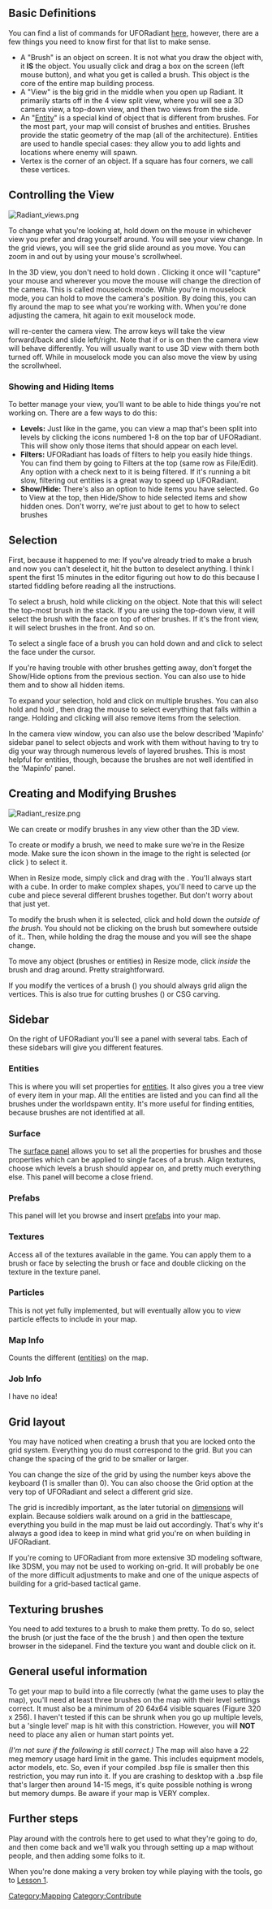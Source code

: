## Basic Definitions

You can find a list of commands for UFORadiant
[here](Mapping/Mouse_and_Keyboard "wikilink"), however, there are a few
things you need to know first for that list to make sense.

- A "Brush" is an object on screen. It is not what you draw the object
  with, it **IS** the object. You usually click and drag a box on the
  screen (left mouse button), and what you get is called a brush. This
  object is the core of the entire map building process.
- A "View" is the big grid in the middle when you open up Radiant. It
  primarily starts off in the 4 view split view, where you will see a 3D
  camera view, a top-down view, and then two views from the side.
- An "[Entity](Mapping/Entities "wikilink")" is a special kind of object
  that is different from brushes. For the most part, your map will
  consist of brushes and entities. Brushes provide the static geometry
  of the map (all of the architecture). Entities are used to handle
  special cases: they allow you to add lights and locations where enemy
  will spawn.
- Vertex is the corner of an object. If a square has four corners, we
  call these vertices.

## Controlling the View

![](Radiant_views.png "Radiant_views.png")

To change what you're looking at, hold down on the mouse in whichever
view you prefer and drag yourself around. You will see your view change.
In the grid views, you will see the grid slide around as you move. You
can zoom in and out by using your mouse's scrollwheel.

In the 3D view, you don't need to hold down . Clicking it once will
"capture" your mouse and wherever you move the mouse will change the
direction of the camera. This is called mouselock mode. While you're in
mouselock mode, you can hold to move the camera's position. By doing
this, you can fly around the map to see what you're working with. When
you're done adjusting the camera, hit again to exit mouselock mode.

will re-center the camera view. The arrow keys will take the view
forward/back and slide left/right. Note that if or is on then the camera
view will behave differently. You will usually want to use 3D view with
them both turned off. While in mouselock mode you can also move the view
by using the scrollwheel.

### Showing and Hiding Items

To better manage your view, you'll want to be able to hide things you're
not working on. There are a few ways to do this:

- **Levels:** Just like in the game, you can view a map that's been
  split into levels by clicking the icons numbered 1-8 on the top bar of
  UFORadiant. This will show only those items that should appear on each
  level.
- **Filters:** UFORadiant has loads of filters to help you easily hide
  things. You can find them by going to Filters at the top (same row as
  File/Edit). Any option with a check next to it is being filtered. If
  it's running a bit slow, filtering out entities is a great way to
  speed up UFORadiant.
- **Show/Hide:** There's also an option to hide items you have selected.
  Go to View at the top, then Hide/Show to hide selected items and show
  hidden ones. Don't worry, we're just about to get to how to select
  brushes

## Selection

First, because it happened to me: If you've already tried to make a
brush and now you can't deselect it, hit the button to deselect
anything. I think I spent the first 15 minutes in the editor figuring
out how to do this because I started fiddling before reading all the
instructions.

To select a brush, hold while clicking on the object. Note that this
will select the top-most brush in the stack. If you are using the
top-down view, it will select the brush with the face on top of other
brushes. If it's the front view, it will select brushes in the front.
And so on.

To select a single face of a brush you can hold down and and click to
select the face under the cursor.

If you're having trouble with other brushes getting away, don't forget
the Show/Hide options from the previous section. You can also use to
hide them and to show all hidden items.

To expand your selection, hold and click on multiple brushes. You can
also hold and hold , then drag the mouse to select everything that falls
within a range. Holding and clicking will also remove items from the
selection.

In the camera view window, you can also use the below described
'Mapinfo' sidebar panel to select objects and work with them without
having to try to dig your way through numerous levels of layered
brushes. This is most helpful for entities, though, because the brushes
are not well identified in the 'Mapinfo' panel.

## Creating and Modifying Brushes

![](Radiant_resize.png "Radiant_resize.png")

We can create or modify brushes in any view other than the 3D view.

To create or modify a brush, we need to make sure we're in the Resize
mode. Make sure the icon shown in the image to the right is selected (or
click ) to select it.

When in Resize mode, simply click and drag with the . You'll always
start with a cube. In order to make complex shapes, you'll need to carve
up the cube and piece several different brushes together. But don't
worry about that just yet.

To modify the brush when it is selected, click and hold down the
*outside of the brush*. You should not be clicking on the brush but
somewhere outside of it.. Then, while holding the drag the mouse and you
will see the shape change.

To move any object (brushes or entities) in Resize mode, click *inside*
the brush and drag around. Pretty straightforward.

If you modify the vertices of a brush () you should always grid align
the vertices. This is also true for cutting brushes () or CSG carving.

## Sidebar

On the right of UFORadiant you'll see a panel with several tabs. Each of
these sidebars will give you different features.

### Entities

This is where you will set properties for
[entities](Mapping/Entities "wikilink"). It also gives you a tree view
of every item in your map. All the entities are listed and you can find
all the brushes under the worldspawn entity. It's more useful for
finding entities, because brushes are not identified at all.

### Surface

The [surface panel](Mapping/Surface_inspector "wikilink") allows you to
set all the properties for brushes and those properties which can be
applied to single faces of a brush. Align textures, choose which levels
a brush should appear on, and pretty much everything else. This panel
will become a close friend.

### Prefabs

This panel will let you browse and insert
[prefabs](Mapping/Prefabs "wikilink") into your map.

### Textures

Access all of the textures available in the game. You can apply them to
a brush or face by selecting the brush or face and double clicking on
the texture in the texture panel.

### Particles

This is not yet fully implemented, but will eventually allow you to view
particle effects to include in your map.

### Map Info

Counts the different ([entities](Mapping/Entities "wikilink")) on the
map.

### Job Info

I have no idea!

## Grid layout

You may have noticed when creating a brush that you are locked onto the
grid system. Everything you do must correspond to the grid. But you can
change the spacing of the grid to be smaller or larger.

You can change the size of the grid by using the number keys above the
keyboard (1 is smaller than 0). You can also choose the Grid option at
the very top of UFORadiant and select a different grid size.

The grid is incredibly important, as the later tutorial on
[dimensions](Mapping/Dimensions "wikilink") will explain. Because
soldiers walk around on a grid in the battlescape, everything you build
in the map must be laid out accordingly. That's why it's always a good
idea to keep in mind what grid you're on when building in UFORadiant.

If you're coming to UFORadiant from more extensive 3D modeling software,
like 3DSM, you may not be used to working on-grid. It will probably be
one of the more difficult adjustments to make and one of the unique
aspects of building for a grid-based tactical game.

## Texturing brushes

You need to add textures to a brush to make them pretty. To do so,
select the brush (or just the face of the the brush ) and then open the
texture browser in the sidepanel. Find the texture you want and double
click on it.

## General useful information

To get your map to build into a file correctly (what the game uses to
play the map), you'll need at least three brushes on the map with their
level settings correct. It must also be a minimum of 20 64x64 visible
squares (Figure 320 x 256). I haven't tested if this can be shrunk when
you go up multiple levels, but a 'single level' map is hit with this
constriction. However, you will **NOT** need to place any alien or human
start points yet.

*(I'm not sure if the following is still correct.)* The map will also
have a 22 meg memory usage hard limit in the game. This includes
equipment models, actor models, etc. So, even if your compiled .bsp file
is smaller then this restriction, you may run into it. If you are
crashing to desktop with a .bsp file that's larger then around 14-15
megs, it's quite possible nothing is wrong but memory dumps. Be aware if
your map is VERY complex.

## Further steps

Play around with the controls here to get used to what they're going to
do, and then come back and we'll walk you through setting up a map
without people, and then adding some folks to it.

When you're done making a very broken toy while playing with the tools,
go to [Lesson 1](Mapping_For_Dummies/Lesson1 "wikilink").

[Category:Mapping](Category:Mapping "wikilink")
[Category:Contribute](Category:Contribute "wikilink")
